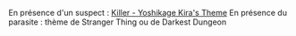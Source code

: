 En présence d'un suspect : [Killer - Yoshikage Kira's Theme](https://www.youtube.com/watch?v=9yGGNohmAT0)
En présence du parasite : thème de Stranger Thing ou de Darkest Dungeon 